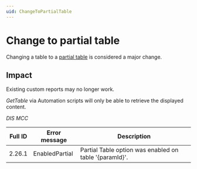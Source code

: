 ```yaml
---
uid: ChangeToPartialTable
---
```


# Change to partial table

Changing a table to a [partial table](xref:Protocol.Params.Param.ArrayOptions-partial) is considered a major change.

## Impact

Existing custom reports may no longer work.

*GetTable* via Automation scripts will only be able to retrieve the displayed content.

*DIS MCC*

| Full ID | Error message  | Description                                            |
|---------|----------------|--------------------------------------------------------|
| 2.26.1  | EnabledPartial | Partial Table option was enabled on table '{paramId}'. |
